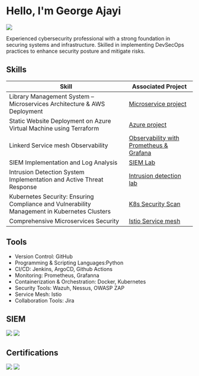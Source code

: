 # Hello, I'm George Ajayi
<a href="https://linkedin.com/in/george-ajayi-9176b1241"><img src="https://img.shields.io/badge/-LinkedIn-0072b1?&style=for-the-badge&logo=linkedin&logoColor=white" /></a>

Experienced cybersecurity professional with a strong foundation in securing systems and infrastructure. Skilled in implementing DevSecOps practices to enhance security posture and mitigate risks. 

## Skills

| Skill                                         | Associated Project         |
|-----------------------------------------------|----------------------------|
|Library Management System – Microservices Architecture & AWS Deployment     | <a href="https://github.com/george-ajayiola/frontend-api-django">Microservice project</a>|                                   
| Static Website Deployment on Azure Virtual Machine using Terraform         | <a href="https://github.com/george-ajayiola/static-web-public-vm">Azure project</a>|
|Linkerd Service mesh Observability         | <a href="https://github.com/george-ajayiola/Linkerd-service-mesh-monitoring">Observability with Prometheus & Grafana</a>|
| SIEM Implementation and Log Analysis          | <a href="https://github.com/george-ajayiola/azure-sentinel-monitor-live-attacks">SIEM Lab</a>|
| Intrusion Detection System Implementation and Active Threat Response     | <a href="https://github.com/george-ajayiola/Intrusion-detection-lab-with-wazuh">Intrusion detection lab</a>|
| Kubernetes Security: Ensuring Compliance and Vulnerability Management in Kubernetes Clusters|  <a href="https://github.com/george-ajayiola/kubescape-demo">K8s Security Scan</a>|
| Comprehensive Microservices Security|  <a href="https://github.com/george-ajayiola/istio-servicemesh-setup">Istio Service mesh</a>|
## Tools
-  Version Control: GitHub
-  Programming & Scripting Languages:Python
-  CI/CD: Jenkins, ArgoCD, Github Actions
-  Monitoring: Prometheus, Grafanna
- Containerization & Orchestration: Docker, Kubernetes
- Security Tools: Wazuh, Nessus, OWASP ZAP
- Service Mesh: Istio
- Collaboration Tools: Jira
## SIEM
<div>
    <img src="https://img.shields.io/badge/-Microsoft_Sentinel-0078D4?&style=for-the-badge&logo=Microsoft&logoColor=white" />
    <img src="https://img.shields.io/badge/-Wazuh-1E90FF?&style=for-the-badge&logo=Wazuh&logoColor=white" />
</div>

## Certifications
<div>
<img src="https://img.shields.io/badge/-Security%2B-FF0000?&style=for-the-badge&logo=CompTIA&logoColor=white" />
  <img src="https://img.shields.io/badge/-AWS%20Certified%20Solutions%20Architect%20Associate-232F3E?style=for-the-badge&logo=AmazonAWS&logoColor=white" />

</div>
